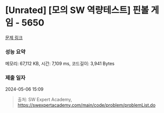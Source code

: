 # [Unrated] [모의 SW 역량테스트] 핀볼 게임 - 5650 

[문제 링크](https://swexpertacademy.com/main/code/problem/problemDetail.do?contestProbId=AWXRF8s6ezEDFAUo) 

### 성능 요약

메모리: 67,112 KB, 시간: 7,109 ms, 코드길이: 3,941 Bytes

### 제출 일자

2024-05-06 15:09



> 출처: SW Expert Academy, https://swexpertacademy.com/main/code/problem/problemList.do
